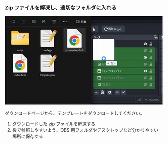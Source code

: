 ### Zip ファイルを解凍し、適切なフォルダに入れる

![OBSにドラッグ＆ドロップする](./images/2-1.jpg)

ダウンロードページから、テンプレートをダウンロードしてください。

1. ダウンロードした zip ファイルを解凍する
2. 後で参照しやすいよう、OBS 用フォルダやデスクトップなど分かりやすい場所に保存する